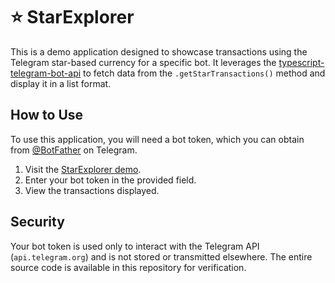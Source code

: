 # ⭐️ StarExplorer
This is a demo application designed to showcase transactions using the Telegram star-based currency for a specific bot. It leverages the [typescript-telegram-bot-api](https://github.com/Borodin/typescript-telegram-bot-api) to fetch data from the `.getStarTransactions()` method and display it in a list format.

## How to Use
To use this application, you will need a bot token, which you can obtain from [@BotFather](https://t.me/BotFather) on Telegram.

1. Visit the [StarExplorer demo](https://borodin.github.io/StarExplorer/).
2. Enter your bot token in the provided field.
3. View the transactions displayed.

## Security
Your bot token is used only to interact with the Telegram API (`api.telegram.org`) and is not stored or transmitted elsewhere. The entire source code is available in this repository for verification.

